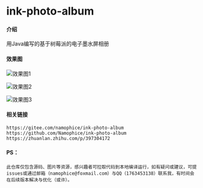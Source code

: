 # ink-photo-album

#### 介绍
用Java编写的基于树莓派的电子墨水屏相册

#### 效果图
![效果图1](https://images.gitee.com/uploads/images/2021/0807/125215_b6d4fd2e_7404037.jpeg "微信图片_20210807125140.jpg")

![效果图2](https://images.gitee.com/uploads/images/2021/0807/125242_cfcada7d_7404037.jpeg "微信图片_20210807125134.jpg")

![效果图3](https://images.gitee.com/uploads/images/2021/0807/125303_bedcd72e_7404037.jpeg "微信图片_20210807125148.jpg")

#### 相关链接
    https://gitee.com/namophice/ink-photo-album
    https://github.com/Namophice/ink-photo-album
    https://zhuanlan.zhihu.com/p/397304172

#### PS：
    此仓库仅包含源码、图片等资源，感兴趣者可拉取代码到本地编译运行，如有疑问或建议，可提issues或通过邮箱（namophice@foxmail.com）与QQ（1763453138）联系我，有时间会在后续版本解决与优化（或许）。